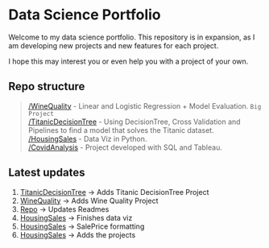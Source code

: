 # Data Science Portfolio
Welcome to my data science portfolio. This repository is in expansion, as I am developing new projects and new features for each project.

I hope this may interest you or even help you with a project of your own. 

## Repo structure
> [/WineQuality](https://github.com/HenriqueCastros/Data-Analysis-Portfolio/tree/main/WineQuality) - Linear and Logistic Regression + Model Evaluation. `Big Project` <br>
> [/TitanicDecisionTree](https://github.com/HenriqueCastros/Data-Analysis-Portfolio/tree/main/TitanicDecisionTree) - Using DecisionTree, Cross Validation and Pipelines to find a model that solves the Titanic dataset. <br>
> [/HousingSales](https://github.com/HenriqueCastros/Data-Analysis-Portfolio/tree/main/HousingSales) - Data Viz in Python. <br>
> [/CovidAnalysis](https://github.com/HenriqueCastros/Data-Analysis-Portfolio/tree/main/CovidAnalysis) - Project developed with SQL and Tableau. <br>

## Latest updates
1. [TitanicDecisionTree](https://github.com/HenriqueCastros/Data-Analysis-Portfolio/tree/main/TitanicDecisionTree) -> Adds Titanic DecisionTree Project
1. [WineQuality](https://github.com/HenriqueCastros/Data-Analysis-Portfolio/tree/main/WineQuality) -> Adds Wine Quality Project
1. [Repo](https://github.com/HenriqueCastros/Data-Analysis-Portfolio) -> Updates Readmes
1. [HousingSales](https://github.com/HenriqueCastros/Data-Analysis-Portfolio/tree/main/HousingSales) -> Finishes data viz
1. [HousingSales](https://github.com/HenriqueCastros/Data-Analysis-Portfolio/tree/main/HousingSales) -> SalePrice formatting
1. [HousingSales](https://github.com/HenriqueCastros/Data-Analysis-Portfolio/tree/main/HousingSales) -> Adds the projects